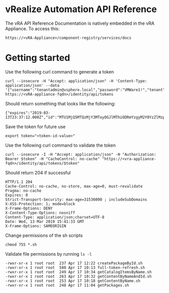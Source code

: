# vRealize Automation API Reference
The vRA API Reference Documentation is natively embedded in the vRA Appliance. To access this:
```
https://<vRA-Appliance>/component-registry/services/docs
```

# Getting started
Use the following curl command to generate a token
```
curl --insecure -H "Accept: application/json" -H 'Content-Type: application/json' --data '{"username":"tenantadmin@vsphere.local","password":"VMWare1!","tenant":"vsphere.local"}' https://<vRA-appliance-fqdn>/identity/api/tokens
```

Should return something that looks like the following:
```
{"expires":"2019-03-13T23:37:12.000Z","id":"MTU1MjQ5MTQzMjY3MToyOGJlMThiODRmYzgyM2Y0YzZlMzp0ZW5hbnQ6dnNwaGVyZS5sb2NhbHVzZXJuYW1lOnZyYWFkbWluQHZzcGhlcmUubG9jYWxleHBpcmF0aW9uOjE1NTI1MjAyMzIwMDA6MGNiOTY2Nzg1M2IzY2UwNjg2ZjQ2MGZkY2E4MmI3Yzk1MDVjOWRjYWQ1ODVmNTQwYjY0OTJhMDQ1OGFjYmJmY2ZlYjVjMGM3N2U0NTVjYjg1ZGZkZGIxZTM4ZjdjY2M3YjE2ZDcyNGJlZjM1MjQwYWU3NTdmZTM5MTgwZjcxMzY=","tenant":"vsphere.local"}
```

Save the token for future use
```
export token="<token-id-value>"
```

Use the following curl command to validate the token
```
curl --insecure -I -H "Accept: application/json" -H "Authorization: Bearer $token" -H "CacheControl: no-cache" "https://<vra-appliance-fqdn>/identity/api/tokens/$token"
```

Should return 204 if successful
```
HTTP/1.1 204
Cache-Control: no-cache, no-store, max-age=0, must-revalidate
Pragma: no-cache
Expires: 0
Strict-Transport-Security: max-age=31536000 ; includeSubDomains
X-XSS-Protection: 1; mode=block
X-Frame-Options: DENY
X-Content-Type-Options: nosniff
Content-Type: application/json;charset=UTF-8
Date: Wed, 13 Mar 2019 15:41:33 GMT
X-Frame-Options: SAMEORIGIN
```

Change permissions of the sh scripts
```
chmod 755 *.sh
```

Validate file permissions by running `ls -l`
```
-rwxr-xr-x 1 root root  237 Apr 17 12:22 createPackageById.sh
-rwxr-xr-x 1 root root  580 Apr 17 10:13 full-token-refresh.sh
-rwxr-xr-x 1 root root  249 Apr 17 10:34 getCatalogItemsByName.sh
-rwxr-xr-x 1 root root  263 Apr 17 10:32 getContentByNameAndId.sh
-rwxr-xr-x 1 root root  253 Apr 17 10:18 getContentByName.sh
-rwxr-xr-x 1 root root  248 Apr 17 11:04 getPackages.sh
```

